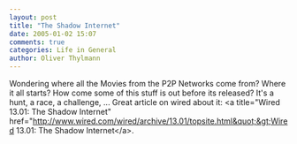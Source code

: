 ```yaml
---
layout: post
title: "The Shadow Internet"
date: 2005-01-02 15:07
comments: true
categories: Life in General
author: Oliver Thylmann
---
```



Wondering where all the Movies from the P2P Networks come from? Where it all starts? How come some of this stuff is out before its released? It's a hunt, a race, a challenge, ... Great article on wired about it: &lt;a title=&quot;Wired 13.01: The Shadow Internet&quot; href=&quot;http://www.wired.com/wired/archive/13.01/topsite.html&quot;&gt;Wired 13.01: The Shadow Internet&lt;/a&gt;.


